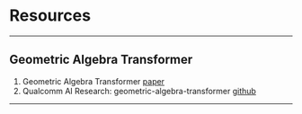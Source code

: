# Resources

---
## Geometric Algebra Transformer
1. Geometric Algebra Transformer [paper](https://arxiv.org/pdf/2305.18415.pdf)
2. Qualcomm AI Research: geometric-algebra-transformer
 [github](https://github.com/qualcomm-ai-research/geometric-algebra-transformer)

---
## 